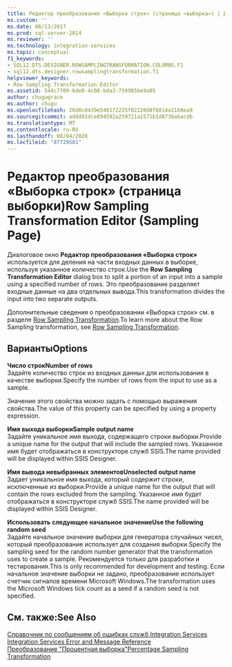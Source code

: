 ```yaml
---
title: Редактор преобразования «Выборка строк» (страница «выборка») | Документация Майкрософт
ms.custom: ''
ms.date: 06/13/2017
ms.prod: sql-server-2014
ms.reviewer: ''
ms.technology: integration-services
ms.topic: conceptual
f1_keywords:
- SQL12.DTS.DESIGNER.ROWSAMPLINGTRANSFORMATION.COLUMNS.F1
- sql12.dts.designer.rowsamplingtransformation.f1
helpviewer_keywords:
- Row Sampling Transformation Editor
ms.assetid: 544c7709-6de0-4c08-bda3-759985be9a05
author: chugugrace
ms.author: chugu
ms.openlocfilehash: 26d0c0439e548172225f02220d8f6814a1168ea9
ms.sourcegitcommit: ad4d92dce894592a259721a1571b1d8736abacdb
ms.translationtype: MT
ms.contentlocale: ru-RU
ms.lasthandoff: 08/04/2020
ms.locfileid: "87729581"
---
```

# <a name="row-sampling-transformation-editor-sampling-page"></a><span data-ttu-id="39242-102">Редактор преобразования «Выборка строк» (страница выборки)</span><span class="sxs-lookup"><span data-stu-id="39242-102">Row Sampling Transformation Editor (Sampling Page)</span></span>
  <span data-ttu-id="39242-103">Диалоговое окно **Редактор преобразования «Выборка строк»** используется для деления на части входных данных в выборке, используя указанное количество строк.</span><span class="sxs-lookup"><span data-stu-id="39242-103">Use the **Row Sampling Transformation Editor** dialog box to split a portion of an input into a sample using a specified number of rows.</span></span> <span data-ttu-id="39242-104">Это преобразование разделяет входные данные на два отдельных вывода.</span><span class="sxs-lookup"><span data-stu-id="39242-104">This transformation divides the input into two separate outputs.</span></span>  
  
 <span data-ttu-id="39242-105">Дополнительные сведения о преобразовании «Выборка строк» см. в разделе [Row Sampling Transformation](data-flow/transformations/row-sampling-transformation.md).</span><span class="sxs-lookup"><span data-stu-id="39242-105">To learn more about the Row Sampling transformation, see [Row Sampling Transformation](data-flow/transformations/row-sampling-transformation.md).</span></span>  
  
## <a name="options"></a><span data-ttu-id="39242-106">Варианты</span><span class="sxs-lookup"><span data-stu-id="39242-106">Options</span></span>  
 <span data-ttu-id="39242-107">**Число строк**</span><span class="sxs-lookup"><span data-stu-id="39242-107">**Number of rows**</span></span>  
 <span data-ttu-id="39242-108">Задайте количество строк из входных данных для использования в качестве выборки.</span><span class="sxs-lookup"><span data-stu-id="39242-108">Specify the number of rows from the input to use as a sample.</span></span>  
  
 <span data-ttu-id="39242-109">Значение этого свойства можно задать с помощью выражения свойства.</span><span class="sxs-lookup"><span data-stu-id="39242-109">The value of this property can be specified by using a property expression.</span></span>  
  
 <span data-ttu-id="39242-110">**Имя выхода выборки**</span><span class="sxs-lookup"><span data-stu-id="39242-110">**Sample output name**</span></span>  
 <span data-ttu-id="39242-111">Задайте уникальное имя выхода, содержащего строки выборки.</span><span class="sxs-lookup"><span data-stu-id="39242-111">Provide a unique name for the output that will include the sampled rows.</span></span> <span data-ttu-id="39242-112">Указанное имя будет отображаться в конструкторе служб SSIS.</span><span class="sxs-lookup"><span data-stu-id="39242-112">The name provided will be displayed within SSIS Designer.</span></span>  
  
 <span data-ttu-id="39242-113">**Имя вывода невыбранных элементов**</span><span class="sxs-lookup"><span data-stu-id="39242-113">**Unselected output name**</span></span>  
 <span data-ttu-id="39242-114">Задает уникальное имя выхода, который содержит строки, исключенные из выборки.</span><span class="sxs-lookup"><span data-stu-id="39242-114">Provide a unique name for the output that will contain the rows excluded from the sampling.</span></span> <span data-ttu-id="39242-115">Указанное имя будет отображаться в конструкторе служб SSIS.</span><span class="sxs-lookup"><span data-stu-id="39242-115">The name provided will be displayed within SSIS Designer.</span></span>  
  
 <span data-ttu-id="39242-116">**Использовать следующее начальное значение**</span><span class="sxs-lookup"><span data-stu-id="39242-116">**Use the following random seed**</span></span>  
 <span data-ttu-id="39242-117">Задайте начальное значение выборки для генератора случайных чисел, который преобразование использует для создания выборки.</span><span class="sxs-lookup"><span data-stu-id="39242-117">Specify the sampling seed for the random number generator that the transformation uses to create a sample.</span></span> <span data-ttu-id="39242-118">Рекомендуется только для разработки и тестирования.</span><span class="sxs-lookup"><span data-stu-id="39242-118">This is only recommended for development and testing.</span></span> <span data-ttu-id="39242-119">Если начальное значение выборки не задано, преобразование использует счетчик сигналов времени Microsoft Windows.</span><span class="sxs-lookup"><span data-stu-id="39242-119">The transformation uses the Microsoft Windows tick count as a seed if a random seed is not specified.</span></span>  
  
## <a name="see-also"></a><span data-ttu-id="39242-120">См. также:</span><span class="sxs-lookup"><span data-stu-id="39242-120">See Also</span></span>  
 <span data-ttu-id="39242-121">[Справочник по сообщениям об ошибках служб Integration Services](../../2014/integration-services/integration-services-error-and-message-reference.md) </span><span class="sxs-lookup"><span data-stu-id="39242-121">[Integration Services Error and Message Reference](../../2014/integration-services/integration-services-error-and-message-reference.md) </span></span>  
 [<span data-ttu-id="39242-122">Преобразование "Процентная выборка"</span><span class="sxs-lookup"><span data-stu-id="39242-122">Percentage Sampling Transformation</span></span>](data-flow/transformations/percentage-sampling-transformation.md)  
  
  

